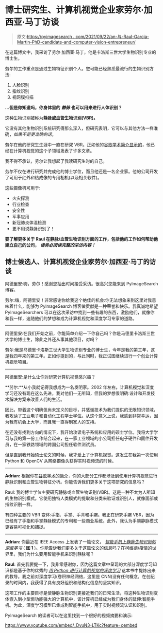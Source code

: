 # 博士研究生、计算机视觉企业家劳尔·加西亚·马丁访谈

> 原文:[https://pyimagesearch . com/2021/09/22/an-与-Raul-Garcia-Martin-PhD-candidate-and-computer-vision-entrepreneur/](https://pyimagesearch.com/2021/09/22/an-interview-with-raul-garcia-martin-phd-candidate-and-computer-vision-entrepreneur/)

在这篇博文中，我采访了劳尔·加西亚·马丁，他是卡洛斯三世大学生物识别专业的博士生。

劳尔的工作重点是通过生物特征识别个人。您可能已经熟悉最流行的生物识别方法:

1.  人脸识别
2.  指纹识别
3.  视网膜扫描

**…但是你知道吗，你身体里的** ***静脉*** **也可以用来进行人体识别？**

这种生物识别被称为**静脉或血管生物识别(VBR)。**

它没有其他生物识别系统研究得那么深入，但研究表明，它可以与其他方法一样准确，*如果不是更准确的话*。

劳尔在他的研究生生涯中一直在研究 VBR。正如他的[谷歌学术简介显示的](https://scholar.google.com/citations?user=2JEPjCkAAAAJ&hl=en)，他已经在计算机视觉的这个子领域发表了许多文章。

我不得不承认，劳尔让我想起了我读研究生时的自己。

劳尔不仅在进行研究并完成他的博士学位，而且他还是一名企业家。他的公司开发了可用于红外和热成像的专用相机(以及相关软件)。

这些摄像机可用于:

*   火灾探测
*   行业检查
*   安全性
*   军事应用
*   新冠肺炎体温检测
*   更不用说静脉识别了！

**要了解更多关于 Raul 在静脉/血管生物识别方面的工作，包括他的工作如何帮助他建立自己的公司，** ***请务必阅读完整的采访内容！***

## **博士候选人、计算机视觉企业家劳尔·加西亚·马丁的访谈**

阿德里安:嗨，劳尔！感谢您抽出时间接受采访。很高兴您能来到 PyImageSearch 博客。

劳尔:嗨，阿德里安！非常感谢你给我这个绝佳的机会:你无法想象来到这里对我意味着什么，能够为 PyImageSearch 博客做贡献是一种荣誉和快乐。我真诚地希望 PyImageSearchers 可以在这次采访中找到一些有趣的东西，激励他们，就像你和我一样，追随他们的梦想和成为计算机视觉和深度学习专家的道路。

* * *

阿德里安:在我们开始之前，你能简单介绍一下你自己吗？你是马德里卡洛斯三世大学的博士生，除此之外还从事其他项目，对吗？

劳尔:我是马德里卡洛斯三世大学生物识别专业的博士生，今年是我的第三年，这是我四年来的第三年。正如你提到的，与此同时，我正试图继续进行一个创业计算机视觉项目。

* * *

阿德里安:是什么让你对研究计算机视觉感兴趣？

**劳尔:**从小我就记得我想成为一名发明家。2002 年左右，计算机视觉和深度学习还没有现在这么先进。我对他们一无所知，但我的梦想很明确:设计和开发技术解决方案来改善人们的生活。

因此，带着这个明确但尚未定义的目标，并感谢技术为我们提供的无限知识领域，我攻读了工业电子和自动化工程学士学位。从这个意义上说，我感到非常幸运，因为我有机会上大学，而且我一直得到家人的支持。

在还没有找到方向的情况下，我开始攻读电子系统和应用的硕士学位。我将大学学习与我的第一份工作结合起来，在一家工业领域的小公司担任电子硬件和固件开发员，在一家铁路领域的跨国公司担任软件测试员。

但是直到我开始硕士论文的时候，我才爱上了计算机视觉。这发生在我第一次使用 Python 和 OpenCV 从网络摄像头获得实时视频流的时候。

* * *

**Adrian:** 根据你在[谷歌学术的简介](https://scholar.google.com/citations?user=2JEPjCkAAAAJ&hl=en)，你的大部分工作都涉及到使用计算机视觉进行静脉识别和血管生物特征分析。你能告诉我们更多关于这项研究的信息吗？

Raul: 我的博士学位主要研究静脉或血管生物识别(VBR)。这是一种不太为人所知的生物识别模式，它使用独特人类模式的提取和分类来验证或识别人，就像面部或指纹识别一样。

有四种主要的 VBR 变体:手指、手掌、手背和手腕。我正在研究手腕 VBR，因为已经有了手指和手掌静脉模式的专利和一些商业系统。此外，我认为手腕静脉模式更容易可视化和捕捉。

* * *

**Adrian:** 你最近在 IEEE Access 上发表了一篇论文， [*智能手机上静脉生物识别的深度学习*](https://ieeexplore.ieee.org/document/9477578) ( **图 1** )。你能告诉我们更多关于这篇论文的信息吗？在柯维德/疫情的世界里，我们为什么要用智能手机来识别静脉呢？

**Raul:** 首先我要提一下，我非常感谢你，因为这篇文章中呈现的大部分深度学习知识都是基于你的优秀的 [*用 Python 进行计算机视觉的深度学习*](https://pyimagesearch.com/deep-learning-computer-vision-python-book/) 这本书中提炼出来的教导。我之前对深度学习(卷积神经网络，这里是 CNN)没有任何概念，在创纪录的时间内，我获得了具有良好组织和结构化信息的坚实知识。

这项工作的主要目标是使静脉生物识别更接近我们的日常生活，将这种生物识别变体嵌入到小型但功能强大的计算机中，该计算机已经成为我们身体的延伸:智能手机。为此，深度学习模型已集成到智能手机中，用于实时视频流认证和识别。

PyImageSearch 的读者可以在这里找到一个很好的视频摘要和演示:

<https://www.youtube.com/embed/_DvuN3-LTKc?feature=oembed>